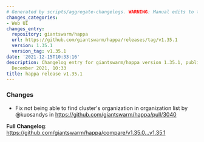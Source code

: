 ```yaml
---
# Generated by scripts/aggregate-changelogs. WARNING: Manual edits to this files will be overwritten.
changes_categories:
- Web UI
changes_entry:
  repository: giantswarm/happa
  url: https://github.com/giantswarm/happa/releases/tag/v1.35.1
  version: 1.35.1
  version_tag: v1.35.1
date: '2021-12-15T10:33:16'
description: Changelog entry for giantswarm/happa version 1.35.1, published on 15
  December 2021, 10:33
title: happa release v1.35.1
---
```


### Changes
* Fix not being able to find cluster's organization in organization list by @kuosandys in https://github.com/giantswarm/happa/pull/3040

**Full Changelog**: https://github.com/giantswarm/happa/compare/v1.35.0...v1.35.1
